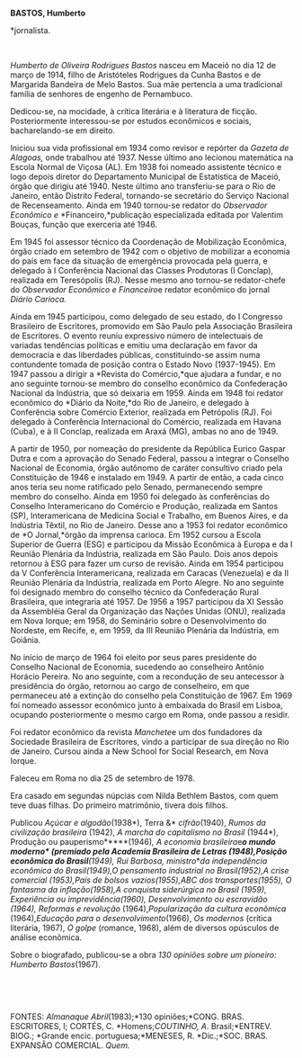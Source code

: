 **BASTOS, Humberto**

\*jornalista.

 

*Humberto de Oliveira Rodrigues Bastos* nasceu em Maceió no dia 12 de
março de 1914, filho de Aristóteles Rodrigues da Cunha Bastos e de
Margarida Bandeira de Melo Bastos. Sua mãe pertencia a uma tradicional
família de senhores de engenho de Pernambuco.

Dedicou-se, na mocidade, à crítica literária e à literatura de ficção.
Posteriormente interessou-se por estudos econômicos e sociais,
bacharelando-se em direito.

Iniciou sua vida profissional em 1934 como revisor e repórter da *Gazeta
de Alagoas,* onde trabalhou até 1937. Nesse último ano lecionou
matemática na Escola Normal de Viçosa (AL). Em 1938 foi nomeado
assistente técnico e logo depois diretor do Departamento Municipal de
Estatística de Maceió, órgão que dirigiu até 1940. Neste último ano
transferiu-se para o Rio de Janeiro, então Distrito Federal, tornando-se
secretário do Serviço Nacional de Recenseamento. Ainda em 1940 tornou-se
redator do *Observador Econômico e* *Financeiro,*publicação
especializada editada por Valentim Bouças, função que exerceria até
1946.

Em 1945 foi assessor técnico da Coordenação de Mobilização Econômica,
órgão criado em setembro de 1942 com o objetivo de mobilizar a economia
do país em face da situação de emergência provocada pela guerra, e
delegado à I Conferência Nacional das Classes Produtoras (I Conclap),
realizada em Teresópolis (RJ). Nesse mesmo ano tornou-se redator-chefe
do *Observador Econômico e Financeiro*e redator econômico do jornal
*Diário Carioca.*

Ainda em 1945 participou, como delegado de seu estado, do I Congresso
Brasileiro de Escritores, promovido em São Paulo pela Associação
Brasileira de Escritores. O evento reuniu expressivo número de
intelectuais de variadas tendências políticas e emitiu uma declaração em
favor da democracia e das liberdades públicas, constituindo-se assim
numa contundente tomada de posição contra o Estado Novo (1937-1945). Em
1947 passou a dirigir a *Revista do Comércio,*que ajudara a fundar, e no
ano seguinte tornou-se membro do conselho econômico da Confederação
Nacional da Indústria, que só deixaria em 1959. Ainda em 1948 foi
redator econômico do *Diário da Noite,*do Rio de Janeiro, e delegado à
Conferência sobre Comércio Exterior, realizada em Petrópolis (RJ). Foi
delegado à Conferência Internacional do Comércio, realizada em Havana
(Cuba), e à II Conclap, realizada em Araxá (MG), ambas no ano de 1949.

A partir de 1950, por nomeação do presidente da República Eurico Gaspar
Dutra e com a aprovação do Senado Federal, passou a integrar o Conselho
Nacional de Economia, órgão autônomo de caráter consultivo criado pela
Constituição de 1946 e instalado em 1949. A partir de então, a cada
cinco anos teria seu nome ratificado pelo Senado, permanecendo sempre
membro do conselho. Ainda em 1950 foi delegado às conferências do
Conselho Interamericano do Comércio e Produção, realizada em Santos
(SP), Interamericana de Medicina Social e Trabalho, em Buenos Aires, e
da Indústria Têxtil, no Rio de Janeiro. Desse ano a 1953 foi redator
econômico de *O Jornal,*órgão da imprensa carioca. Em 1952 cursou a
Escola Superior de Guerra (ESG) e participou da Missão Econômica à
Europa e da I Reunião Plenária da Indústria, realizada em São Paulo.
Dois anos depois retornou à ESG para fazer um curso de revisão. Ainda em
1954 participou da V Conferência Interamericana, realizada em Caracas
(Venezuela) e da II Reunião Plenária da Indústria, realizada em Porto
Alegre. No ano seguinte foi designado membro do conselho técnico da
Confederação Rural Brasileira, que integraria até 1957. De 1956 a 1957
participou da XI Sessão da Assembléia Geral da Organização das Nações
Unidas (ONU), realizada em Nova Iorque; em 1958, do Seminário sobre o
Desenvolvimento do Nordeste, em Recife, e, em 1959, da III Reunião
Plenária da Indústria, em Goiânia.

No início de março de 1964 foi eleito por seus pares presidente do
Conselho Nacional de Economia, sucedendo ao conselheiro Antônio Horácio
Pereira. No ano seguinte, com a recondução de seu antecessor à
presidência do órgão, retornou ao cargo de conselheiro, em que
permaneceu até a extinção do conselho pela Constituição de 1967. Em 1969
foi nomeado assessor econômico junto à embaixada do Brasil em Lisboa,
ocupando posteriormente o mesmo cargo em Roma, onde passou a residir.

Foi redator econômico da revista *Manchete*e um dos fundadores da
Sociedade Brasileira de Escritores, vindo a participar de sua direção no
Rio de Janeiro. Cursou ainda a New School for Social Research, em Nova
Iorque.

Faleceu em Roma no dia 25 de setembro de 1978.

Era casado em segundas núpcias com Nilda Bethlem Bastos, com quem teve
duas filhas. Do primeiro matrimônio, tivera dois filhos.

Publicou *Açúcar e algodão*(1938*), Terra &* *cifrão*(1940), *Rumos da
civilização brasileira* (1942), *A marcha do capitalismo no Brasil*
(1944*), Produção ou pauperismo*****(1946)*, A* *economia
brasileira*e*****o mundo moderno* (premiado pela Academia Brasileira de
Letras (1948),*Posição econômica do Brasil*****(1949), *Rui Barbosa,
ministro******da independência econômica do Brasil*(1949),*O pensamento
industrial no Brasil*(1952),*A crise comercial* (1953),*País de bolsos
vazios*(1955),*ABC dos* *transportes*(1955), *O fantasma da
inflação*(1958),*A conquista siderúrgica* *no Brasil* (1959),
*Experiência ou imprevidência*(1960), *Desenvolvimento ou escravidão*
(1964*), Reformas e revolução* (1964),*Popularização* *da* *cultura
econômica* (1964),*Educação para* *o* *desenvolvimento*(1966), *Os
modernos* (crítica literária, 1967), *O golpe* (romance, 1968), além de
diversos opúsculos de análise econômica.

Sobre o biografado, publicou-se a obra *130 opiniões sobre um pioneiro:
Humberto* *Bastos*(1967).

 

 

FONTES: *Almanaque Abril*(1983);*130 opiniões;*CONG. BRAS. ESCRITORES,
I; CORTÉS, C. *Homens;*COUTINHO, A*. Brasil;*ENTREV. BIOG.; *Grande
encic. portuguesa;*MENESES, R. *Dic.;*SOC. BRAS. EXPANSÃO COMERCIAL.
*Quem.*

 
